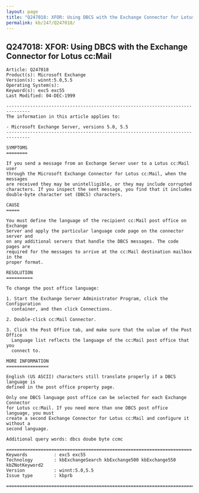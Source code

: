 ```yaml
---
layout: page
title: "Q247018: XFOR: Using DBCS with the Exchange Connector for Lotus cc:Mail"
permalink: kb/247/Q247018/
---
```


## Q247018: XFOR: Using DBCS with the Exchange Connector for Lotus cc:Mail

	Article: Q247018
	Product(s): Microsoft Exchange
	Version(s): winnt:5.0,5.5
	Operating System(s): 
	Keyword(s): exc5 exc55
	Last Modified: 04-DEC-1999
	
	-------------------------------------------------------------------------------
	The information in this article applies to:
	
	- Microsoft Exchange Server, versions 5.0, 5.5 
	-------------------------------------------------------------------------------
	
	SYMPTOMS
	========
	
	If you send a message from an Exchange Server user to a Lotus cc:Mail user
	through the Microsoft Exchange Connector for Lotus cc:Mail, when the messages
	are received they may be unintelligible, or they may include corrupted
	characters. If you inspect the sent message, you find that it includes
	double-byte character set (DBCS) characters.
	
	CAUSE
	=====
	
	You must define the language of the recipient cc:Mail post office on Exchange
	Server and apply the particular language code page on the connector server and
	on any additional servers that handle the DBCS messages. The code pages are
	required for the messages to arrive at the cc:Mail destination mailbox in the
	proper format.
	
	RESOLUTION
	==========
	
	To change the post office language:
	
	1. Start the Exchange Server Administrator Program, click the Configuration
	  container, and then click Connections.
	
	2. Double-click cc:Mail Connector.
	
	3. Click the Post Office tab, and make sure that the value of the Post Office
	  Language list reflects the language of the cc:Mail post office that you
	  connect to.
	
	MORE INFORMATION
	================
	
	English (US ASCII) characters still translate properly if a DBCS language is
	defined in the post office property page.
	
	Only one DBCS language post office can be selected for each Exchange Connector
	for Lotus cc:Mail. If you need more than one DBCS post office language, you must
	create a second Exchange Connector for Lotus cc:Mail and configure it without a
	second language.
	
	Additional query words: dbcs doube byte ccmc
	
	======================================================================
	Keywords          : exc5 exc55 
	Technology        : kbExchangeSearch kbExchange500 kbExchange550 kbZNotKeyword2
	Version           : winnt:5.0,5.5
	Issue type        : kbprb
	
	=============================================================================
	
